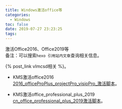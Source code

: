 ```yaml
---
title: Windows激活office等
categories:
  - Windows
toc: false
date: 2019-07-27 23:23:25
tags:
---
```

激活Office2016、Office2019等  
备注：可以搜索`hexo 引用站内文章`查询相关信息。  
<!-- more -->

{% post_link vlmcsd相关 %}。  

* KMS激活office2016  
[2016_officeProPlus_projectPro_visioPro_激活脚本](2016_officeProPlus_projectPro_visioPro_激活脚本.7z)。  

* KMS激活office_professional_plus_2019
[cn_office_professional_plus_2019激活脚本](cn_office_professional_plus_2019_x86_x64_dvd_5e5be643.iso.激活.cmd)。  
